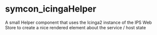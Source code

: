 # symcon_icingaHelper

A small Helper component that uses the Icinga2 instance of the IPS Web Store to create a nice rendered element about the service / host state